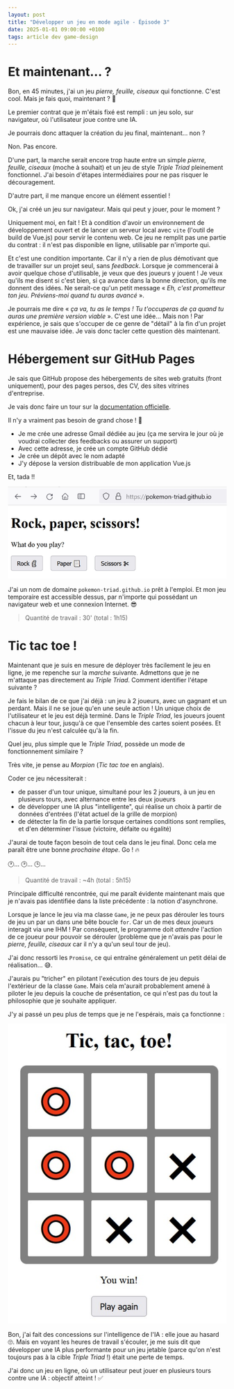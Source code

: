 ```yaml
---
layout: post
title: "Développer un jeu en mode agile - Épisode 3"
date: 2025-01-01 09:00:00 +0100
tags: article dev game-design
---
```


# Et maintenant... ?

Bon, en 45 minutes, j'ai un jeu _pierre, feuille, ciseaux_ qui fonctionne. C'est cool. Mais je fais quoi, maintenant&nbsp;?&nbsp;🤔

Le premier contrat que je m'étais fixé est rempli : un jeu solo, sur navigateur, où l'utilisateur joue contre une IA.

Je pourrais donc attaquer la création du jeu final, maintenant... non&nbsp;?

Non. Pas encore.

D'une part, la marche serait encore trop haute entre un simple _pierre, feuille, ciseaux_ (moche à souhait) et un jeu de style _Triple Triad_ pleinement fonctionnel. J'ai besoin d'étapes intermédiaires pour ne pas risquer le découragement.

D'autre part, il me manque encore un élément essentiel&nbsp;!

Ok, j'ai créé un jeu sur navigateur. Mais qui peut y jouer, pour le moment&nbsp;?

Uniquement moi, en fait&nbsp;! Et à condition d'avoir un environnement de développement ouvert et de lancer un serveur local avec `vite` (l'outil de build de Vue.js) pour servir le contenu web. Ce jeu ne remplit pas une partie du contrat : il n'est pas disponible en ligne, utilisable par n'importe qui.

Et c'est une condition importante. Car il n'y a rien de plus démotivant que de travailler sur un projet seul, sans _feedback_. Lorsque je commencerai à avoir quelque chose d'utilisable, je veux que des joueurs y jouent&nbsp;! Je veux qu'ils me disent si c'est bien, si ça avance dans la bonne direction, qu'ils me donnent des idées. Ne serait-ce qu'un petit message «&nbsp;_Eh, c'est prometteur ton jeu. Préviens-moi quand tu auras avancé_&nbsp;».

Je pourrais me dire «&nbsp;_ça va, tu as le temps&nbsp;! Tu t'occuperas de ça quand tu auras une première version viable_&nbsp;». C'est une idée... Mais non&nbsp;! Par expérience, je sais que s'occuper de ce genre de "détail" à la fin d'un projet est une mauvaise idée. Je vais donc tacler cette question dès maintenant.

# Hébergement sur GitHub Pages

Je sais que GitHub propose des hébergements de sites web gratuits (front uniquement), pour des pages persos, des CV, des sites vitrines d'entreprise.

Je vais donc faire un tour sur la [documentation officielle](https://pages.github.com/).

Il n'y a vraiment pas besoin de grand chose&nbsp;!&nbsp;🙂

- Je me crée une adresse Gmail dédiée au jeu (ça me servira le jour où je voudrai collecter des feedbacks ou assurer un support)
- Avec cette adresse, je crée un compte GitHub dédié
- Je crée un dépôt avec le nom adapté
- J'y dépose la version distribuable de mon application Vue.js

Et, tada&nbsp;!!

![](/assets/images/pokemon-triad//rock-paper-scissors-online.jpg)

J'ai un nom de domaine `pokemon-triad.github.io` prêt à l'emploi. Et mon jeu temporaire est accessible dessus, par n'importe qui possédant un navigateur web et une connexion Internet.&nbsp;😎

> Quantité de travail : 30' (total : 1h15)

# Tic tac toe !

Maintenant que je suis en mesure de déployer très facilement le jeu en ligne, je me repenche sur la _marche_ suivante. Admettons que je ne m'attaque pas directement au _Triple Triad_. Comment identifier l'étape suivante&nbsp;?

Je fais le bilan de ce que j'ai déjà : un jeu à 2 joueurs, avec un gagnant et un perdant. Mais il ne se joue qu'en une seule action&nbsp;! Un unique choix de l'utilisateur et le jeu est déjà terminé. Dans le _Triple Triad_, les joueurs jouent chacun à leur tour, jusqu'à ce que l'ensemble des cartes soient posées. Et l'issue du jeu n'est calculée qu'à la fin.

Quel jeu, plus simple que le _Triple Triad_, possède un mode de fonctionnement similaire&nbsp;?

Très vite, je pense au _Morpion_ (_Tic tac toe_ en anglais).

Coder ce jeu nécessiterait&nbsp;:

- de passer d'un tour unique, simultané pour les 2 joueurs, à un jeu en plusieurs tours, avec alternance entre les deux joueurs
- de développer une IA plus "intelligente", qui réalise un choix à partir de données d'entrées (l'état actuel de la grille de morpion)
- de détecter la fin de la partie lorsque certaines conditions sont remplies, et d'en déterminer l'issue (victoire, défaite ou égalité)

J'aurai de toute façon besoin de tout cela dans le jeu final. Donc cela me paraît être une bonne _prochaine étape_. Go&nbsp;!&nbsp;🔥

🕐... 🕑... 🕒...

> Quantité de travail : ~4h (total : 5h15)

Principale difficulté rencontrée, qui me paraît évidente maintenant mais que je n'avais pas identifiée dans la liste précédente&nbsp;: la notion d'asynchrone.

Lorsque je lance le jeu via ma classe `Game`, je ne peux pas dérouler les tours de jeu un par un dans une bête boucle `for`. Car un de mes deux joueurs interagit via une IHM&nbsp;! Par conséquent, le programme doit _attendre_ l'action de ce joueur pour pouvoir se dérouler (problème que je n'avais pas pour le _pierre, feuille, ciseaux_ car il n'y a qu'un seul tour de jeu).

J'ai donc ressorti les `Promise`, ce qui entraîne généralement un petit délai de réalisation... 😅.

J'aurais pu "tricher" en pilotant l'exécution des tours de jeu depuis l'extérieur de la classe `Game`. Mais cela m'aurait probablement amené à piloter le jeu depuis la couche de présentation, ce qui n'est pas du tout la philosophie que je souhaite appliquer.

J'y ai passé un peu plus de temps que je ne l'espérais, mais ça fonctionne&nbsp;:

![](/assets/images/pokemon-triad/tic-tac-toe.jpg)

Bon, j'ai fait des concessions sur l'intelligence de l'IA : elle joue au hasard 🙄. Mais en voyant les heures de travail s'écouler, je me suis dit que développer une IA plus performante pour un jeu jetable (parce qu'on n'est toujours pas à la cible _Triple Triad_&nbsp;!) était une perte de temps.

J'ai donc un jeu en ligne, où un utilisateur peut jouer en plusieurs tours contre une IA : objectif atteint&nbsp;!&nbsp;✅
